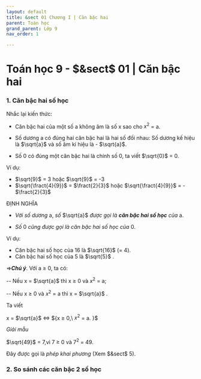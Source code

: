 ```yaml
---
layout: default
title: &sect 01 Chương I | Căn bậc hai
parent: Toán học
grand_parent: Lớp 9
nav_order: 1

---
```

# Toán học 9 - $&sect$ 01 | Căn bậc hai

### 1. Căn bậc hai số học

Nhắc lại kiến thức:

- Căn bậc hai của một số a không âm là số x sao cho $x^2$ = a.

- Số dương a có đúng hai căn bậc hai là hai số đối nhau: Số dương kế hiệu là $\sqrt{a}$ và số âm kí hiệu là - $\sqrt{a}$.

- Số 0 có đúng một căn bậc hai là chính số 0, ta viết $\sqrt{0}$ = 0.

Ví dụ:

- $\sqrt{9}$ = 3 hoặc $\sqrt{9}$ = -3
- $\sqrt{\fract{4}{9}}$ = $\fract{2}{3}$ hoặc $\sqrt{\fract{4}{9}}$ = - $\fract{2}{3}$ 

ĐỊNH NGHĨA
- *Với số dương* a, *số* $\sqrt{a}$ *được gọi là* ***căn bậc hai số học*** *của* a.

- *Số* 0 *cũng được gọi là căn bậc hai số học của* 0.

Ví dụ:
- Căn bậc hai số học của 16 là $\sqrt{16}$ (= 4).
- Căn bậc hai số học của 5 là $\sqrt{5}$ .

$\Rightarrow$***Chú ý***. Với a $\geq$ 0, ta có:

-- Nếu x = $\sqrt{a}$ thì x $\geq$ 0 và $x^2$ = a;

-- Nếu x $\geq$ 0 và $x^2$ = a thì x = $\sqrt{a}$ .

Ta viết

x = $\sqrt{a}$ $\iff$ $\{x $\geq$ 0,\\ $x^2$ = a. \}$

*Giải mẫu*

$\sqrt{49}$ = 7,vì 7 $\geq$ 0 và $7^2$ = 49.

Đây được gọi là *phép khai phương* (Xem $&sect$ 5).

### 2. So sánh các căn bậc 2 số học